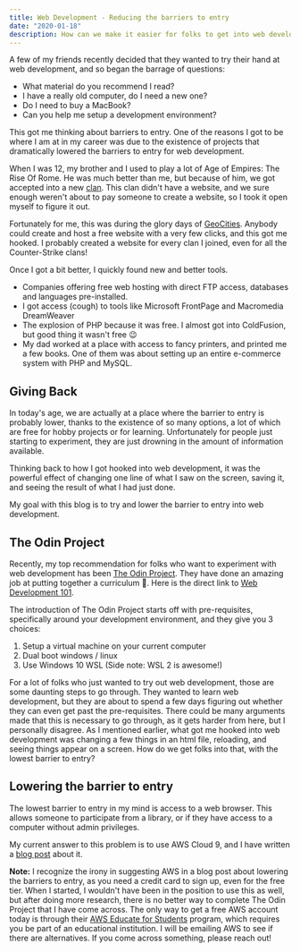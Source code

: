 ```yaml
---
title: Web Development - Reducing the barriers to entry
date: "2020-01-18"
description: How can we make it easier for folks to get into web development.
---
```


A few of my friends recently decided that they wanted to try their hand at web development, and so began the barrage of questions:

- What material do you recommend I read?
- I have a really old computer, do I need a new one?
- Do I need to buy a MacBook?
- Can you help me setup a development environment?

This got me thinking about barriers to entry. One of the reasons I got to be where I am at in my career was due to the existence of projects that dramatically lowered the barriers to entry for web development.

When I was 12, my brother and I used to play a lot of Age of Empires: The Rise Of Rome. He was much better than me, but because of him, we got accepted into a new [clan](https://en.wikipedia.org/wiki/Video-gaming_clan). This clan didn't have a website, and we sure enough weren't about to pay someone to create a website, so I took it open myself to figure it out.

Fortunately for me, this was during the glory days of [GeoCities](https://en.wikipedia.org/wiki/Yahoo!_GeoCities). Anybody could create and host a free website with a very few clicks, and this got me hooked. I probably created a website for every clan I joined, even for all the Counter-Strike clans!

Once I got a bit better, I quickly found new and better tools.

- Companies offering free web hosting with direct FTP access, databases and languages pre-installed.
- I got access (cough) to tools like Microsoft FrontPage and Macromedia DreamWeaver
- The explosion of PHP because it was free. I almost got into ColdFusion, but good thing it wasn't free 😉
- My dad worked at a place with access to fancy printers, and printed me a few books. One of them was about setting up an entire e-commerce system with PHP and MySQL.

## Giving Back

In today's age, we are actually at a place where the barrier to entry is probably lower, thanks to the existence of so many options, a lot of which are free for hobby projects or for learning. Unfortunately for people just starting to experiment, they are just drowning in the amount of information available.

Thinking back to how I got hooked into web development, it was the powerful effect of changing one line of what I saw on the screen, saving it, and seeing the result of what I had just done.

My goal with this blog is to try and lower the barrier to entry into web development.

## The Odin Project

Recently, my top recommendation for folks who want to experiment with web development has been [The Odin Project](https://www.theodinproject.com/). They have done an amazing job at putting together a curriculum 👏. Here is the direct link to [Web Development 101](https://www.theodinproject.com/courses/web-development-101).

The introduction of The Odin Project starts off with pre-requisites, specifically around your development environment, and they give you 3 choices:

1. Setup a virtual machine on your current computer
2. Dual boot windows / linux
3. Use Windows 10 WSL (Side note: WSL 2 is awesome!)

For a lot of folks who just wanted to try out web development, those are some daunting steps to go through. They wanted to learn web development, but they are about to spend a few days figuring out whether they can even get past the pre-requisites. There could be many arguments made that this is necessary to go through, as it gets harder from here, but I personally disagree. As I mentioned earlier, what got me hooked into web development was changing a few things in an html file, reloading, and seeing things appear on a screen. How do we get folks into that, with the lowest barrier to entry?

## Lowering the barrier to entry

The lowest barrier to entry in my mind is access to a web browser. This allows someone to participate from a library, or if they have access to a computer without admin privileges.

My current answer to this problem is to use AWS Cloud 9, and I have written a [blog post](https://inssein.com/cloud-based-ide/) about it.

**Note:** I recognize the irony in suggesting AWS in a blog post about lowering the barriers to entry, as you need a credit card to sign up, even for the free tier. When I started, I wouldn't have been in the position to use this as well, but after doing more research, there is no better way to complete The Odin Project that I have come across. The only way to get a free AWS account today is through their [AWS Educate for Students](https://aws.amazon.com/education/awseducate/) program, which requires you be part of an educational institution. I will be emailing AWS to see if there are alternatives. If you come across something, please reach out!
